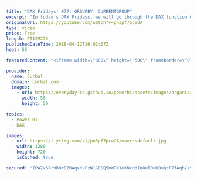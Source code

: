 ```yaml
---
title: "DAX Fridays! #77: GROUPBY, CURRENTGROUP"
excerpt: "In today's DAX Fridays, we will go through the DAX function GROUPBY with an example.  GROUPBY is similar as SUMMARIZE, but the difference is that in the expression part, you use DAX iterators to get your results. You can also nest GROUPBY functions to get for example the highest sales amount by country."
originalUrl: https://youtube.com/watch?v=pn3pf7pcwOA
type: video
price: Free
length: PT12M27S
publishedDateTime: 2018-04-12T16:02:07Z
heat: 55

featuredContent: "<iframe width=\"800\" height=\"500\" frameborder=\"0\" src=\"https://www.youtube.com/embed/pn3pf7pcwOA\" allow=\"accelerometer; autoplay; encrypted-media; gyroscope; picture-in-picture\" allowfullscreen></iframe>"

provider:
  name: Curbal
  domain: curbal.com
  images:
    - url: https://everyday-cc.github.io/powerbi/assets/images/organizations/curbal.com-50x50.jpg
      width: 50
      height: 50

topics:
  - Power BI
  - DAX

images:
  - url: https://i.ytimg.com/vi/pn3pf7pcwOA/maxresdefault.jpg
    width: 1280
    height: 720
    isCached: true

secured: "IPAZv67r9B8rBZBAqxYkFzN1G8SQ5mWDY1oXNzddIW8el0NHBuQcF7fAqh/k9ux4GmUvbx6IUz8Yp8XAUFPZz+sEVuJWqLNDvwivlSoQuZL2xTGyq5gE6nF0cujlqA6wx/CikWrjvLvvk/WojouEuIxWOJvnkVw7UJjhU2/r6FohjzKhAU4+ijujdk8A+V7WOadTxt67Ns3jcGFZDXVg1wK60EWM6S4VTeAOUb4wNko2ivdWGfyBFtatMI6r8EqglvxYSlMyiCINNZDo56rZZ0mskkLspWjNPlVqlbjSh0SOwrcqn+H3wa/Qg/SA9TkZjR3eTGsVe801Qdj5CZs+9CbAfxzA0NANYPFgoq1zssyooMhMPR1ya52R8tTWvi3HGcelW2KatHxNHMzxDUBNDs/Yi1FU19uu/UeYb+TBJA4=;wIChbMC5w+AvrJNlKKpdXg=="
---
```



